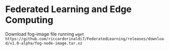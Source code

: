 # Federated Learning and Edge Computing

Download fog-image file running `wget https://github.com/riccardorinaldi7/FederatedLearning/releases/download/v1.0-alpha/fog-node-image.tar.xz`
